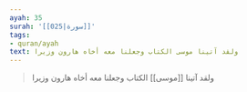 ```yaml
---
ayah: 35
surah: '[[025|سورة]]'
tags:
- quran/ayah
text: ولقد آتينا موسى الكتاب وجعلنا معه أخاه هارون وزيرا
---
```

> ولقد آتينا [[موسى]] الكتاب وجعلنا معه أخاه هارون وزيرا
